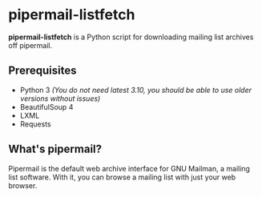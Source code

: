 # pipermail-listfetch
**pipermail-listfetch** is a Python script for downloading mailing list archives
 off pipermail.

## Prerequisites
- Python 3 *(You do not need latest 3.10, you should be able to use older versions without issues)*
- BeautifulSoup 4
- LXML
- Requests

## What's pipermail?
Pipermail is the default web archive interface for GNU Mailman, a mailing list 
software. With it, you can browse a mailing list with just your web browser.
